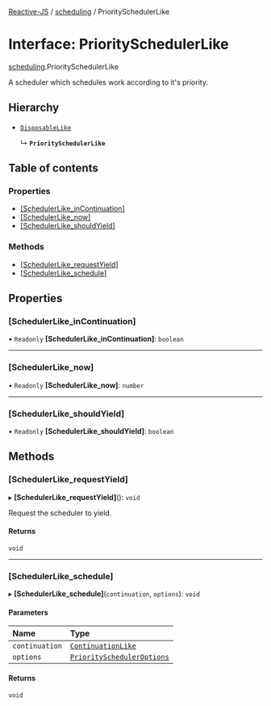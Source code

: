 [Reactive-JS](../README.md) / [scheduling](../modules/scheduling.md) / PrioritySchedulerLike

# Interface: PrioritySchedulerLike

[scheduling](../modules/scheduling.md).PrioritySchedulerLike

A scheduler which schedules work according to it's priority.

## Hierarchy

- [`DisposableLike`](util.DisposableLike.md)

  ↳ **`PrioritySchedulerLike`**

## Table of contents

### Properties

- [[SchedulerLike\_inContinuation]](scheduling.PrioritySchedulerLike.md#[schedulerlike_incontinuation])
- [[SchedulerLike\_now]](scheduling.PrioritySchedulerLike.md#[schedulerlike_now])
- [[SchedulerLike\_shouldYield]](scheduling.PrioritySchedulerLike.md#[schedulerlike_shouldyield])

### Methods

- [[SchedulerLike\_requestYield]](scheduling.PrioritySchedulerLike.md#[schedulerlike_requestyield])
- [[SchedulerLike\_schedule]](scheduling.PrioritySchedulerLike.md#[schedulerlike_schedule])

## Properties

### [SchedulerLike\_inContinuation]

• `Readonly` **[SchedulerLike\_inContinuation]**: `boolean`

___

### [SchedulerLike\_now]

• `Readonly` **[SchedulerLike\_now]**: `number`

___

### [SchedulerLike\_shouldYield]

• `Readonly` **[SchedulerLike\_shouldYield]**: `boolean`

## Methods

### [SchedulerLike\_requestYield]

▸ **[SchedulerLike_requestYield]**(): `void`

Request the scheduler to yield.

#### Returns

`void`

___

### [SchedulerLike\_schedule]

▸ **[SchedulerLike_schedule]**(`continuation`, `options`): `void`

#### Parameters

| Name | Type |
| :------ | :------ |
| `continuation` | [`ContinuationLike`](util.ContinuationLike.md) |
| `options` | [`PrioritySchedulerOptions`](../modules/scheduling.md#priorityscheduleroptions) |

#### Returns

`void`
